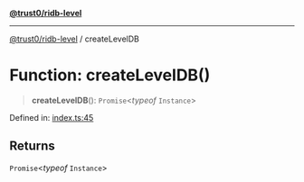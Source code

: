 [**@trust0/ridb-level**](../README.md)

***

[@trust0/ridb-level](../README.md) / createLevelDB

# Function: createLevelDB()

> **createLevelDB**(): `Promise`\<*typeof* `Instance`\>

Defined in: [index.ts:45](https://github.com/trust0-project/RIDB/blob/d855c214dc32595947f9c60673e1a5f328feb0a1/packages/ridb-level/src/index.ts#L45)

## Returns

`Promise`\<*typeof* `Instance`\>
